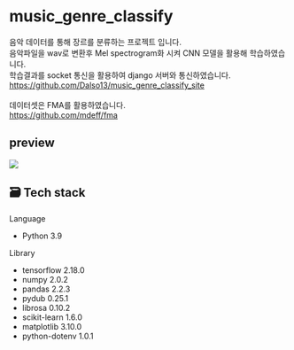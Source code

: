 # music_genre_classify
음악 데이터를 통해 장르를 분류하는 프로젝트 입니다.<br/>
음악파일을 wav로 변환후 Mel spectrogram화 시켜 CNN 모델을 활용해 학습하였습니다.<br/>
학습결과를 socket 통신을 활용하여 django 서버와 통신하였습니다.<br/>
https://github.com/Dalso13/music_genre_classify_site
<br/>
<br/>
데이터셋은 FMA를 활용하였습니다.<br/>
https://github.com/mdeff/fma

## preview
<img src="https://github.com/user-attachments/assets/ea32145b-da52-4ca9-af9f-38687e24f561"/>

## 🗃 Tech stack
Language
- Python 3.9

Library
- tensorflow 2.18.0
- numpy 2.0.2
- pandas 2.2.3
- pydub 0.25.1
- librosa 0.10.2
- scikit-learn 1.6.0
- matplotlib 3.10.0
- python-dotenv 1.0.1

